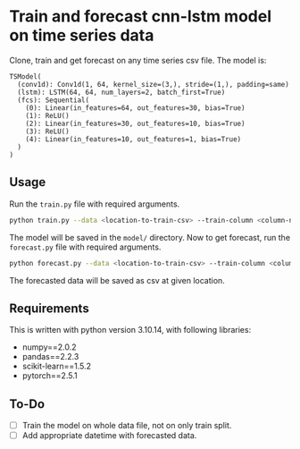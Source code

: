 # Train and forecast cnn-lstm model on time series data

Clone, train and get forecast on any time series csv file. The model is:

```
TSModel(
  (conv1d): Conv1d(1, 64, kernel_size=(3,), stride=(1,), padding=same)
  (lstm): LSTM(64, 64, num_layers=2, batch_first=True)
  (fcs): Sequential(
    (0): Linear(in_features=64, out_features=30, bias=True)
    (1): ReLU()
    (2): Linear(in_features=30, out_features=10, bias=True)
    (3): ReLU()
    (4): Linear(in_features=10, out_features=1, bias=True)
  )
)
```


## Usage

Run the `train.py` file with required arguments.

```bash
python train.py --data <location-to-train-csv> --train-column <column-name> --rolling-size <number of time points to be trained in one go> --epoches <num_epoches> --batch-size <batch_size> --lr <learnig_rate>
```

The model will be saved in the `model/` directory. Now to get forecast, run the `forecast.py` file with required arguments.

```bash
python forecast.py --data <location-to-train-csv> --train-column <column-name> --rolling-size <rolling size used to train model> --model <path to trained model file> --forecast <number of timepoints to forecast> --forecast-save <filepath to save forecasted data as csv>
```

The forecasted data will be saved as csv at given location.


## Requirements

This is written with python version 3.10.14, with following libraries:

- numpy==2.0.2
- pandas==2.2.3
- scikit-learn==1.5.2
- pytorch==2.5.1

## To-Do

- [ ] Train the model on whole data file, not on only train split.
- [ ] Add appropriate datetime with forecasted data.